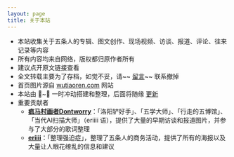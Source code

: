 ```yaml
---
layout: page
title: 关于本站
---
```


* 本站收集关于五条人的专辑、图文创作、现场视频、访谈、报道、评论、往来记录等内容
* 所有内容均来自网络，版权都归原作者所有
* 建议点开原文链接查看
* 全文转载主要为了存档，如觉不妥，请~~ [留言](comments.html)~~ 联系撤掉
* 首页图片源自 [wutiaoren.com](https://web.archive.org/web/20110210232321/http://www.wutiaoren.com/) 网站
* 本站由 🚴~🐖 一时冲动搭建和整理，后面将随缘 [更新](/changelog)
* 重要贡献者
    * [**疯马村画者Dontworry**](https://weibo.com/u/5339002071)：「洛阳铲好手」、「五学大师」、「行走的五博馆」、「当代AI扫描大师」（eriiii 语），提供了大量的早期访谈和报道图片，并参与了大部分的歌词整理
    * [**eriiii**](https://www.douban.com/people/eritan/)：「整理强迫症」，整理了五条人的商务活动，提供了所有的海报以及大量让人眼花缭乱的信息和建议
